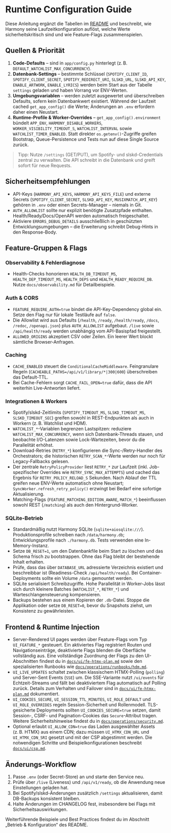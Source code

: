 # Runtime Configuration Guide

Diese Anleitung ergänzt die Tabellen im [README](../../README.md#betrieb--konfiguration) und beschreibt, wie Harmony seine Laufzeitkonfiguration auflöst, welche Werte sicherheitskritisch sind und wie Feature-Flags zusammenspielen.

## Quellen & Priorität

1. **Code-Defaults** – sind in `app/config.py` hinterlegt (z. B. `DEFAULT_WATCHLIST_MAX_CONCURRENCY`).
2. **Datenbank-Settings** – bestimmte Schlüssel (`SPOTIFY_CLIENT_ID`, `SPOTIFY_CLIENT_SECRET`, `SPOTIFY_REDIRECT_URI`, `SLSKD_URL`, `SLSKD_API_KEY`, `ENABLE_ARTWORK`, `ENABLE_LYRICS`) werden beim Start aus der Tabelle `settings` geladen und haben Vorrang vor ENV-Werten.
3. **Umgebungsvariablen** – werden zuletzt ausgewertet und überschreiben Defaults, sofern kein Datenbankwert existiert. Während der Laufzeit cached `get_app_config()` die Werte; Änderungen an `.env` erfordern daher einen Neustart.
4. **Runtime-Profile & Worker-Overrides** – `get_app_config().environment` bündelt `APP_ENV`, `HARMONY_DISABLE_WORKERS`, `WORKER_VISIBILITY_TIMEOUT_S`, `WATCHLIST_INTERVAL` sowie `WATCHLIST_TIMER_ENABLED`. Statt direkter `os.getenv()`-Zugriffe greifen Bootstrap, Queue-Persistence und Tests nun auf diese Single Source zurück.

> Tipp: Nutze `/settings` (GET/PUT), um Spotify- und slskd-Credentials zentral zu verwalten. Die API schreibt in die Datenbank und greift sofort für neue Requests.

## Sicherheitsempfehlungen

- API-Keys (`HARMONY_API_KEYS`, `HARMONY_API_KEYS_FILE`) und externe Secrets (`SPOTIFY_CLIENT_SECRET`, `SLSKD_API_KEY`, `MUSIXMATCH_API_KEY`) gehören in `.env` oder einen Secrets-Manager – niemals in Git.
- `AUTH_ALLOWLIST` sollte nur explizit benötigte Zusatzpfade enthalten. Health/Ready/Docs/OpenAPI werden automatisch freigeschaltet.
- Aktiviere `ERRORS_DEBUG_DETAILS` ausschließlich in geschützten Entwicklungsumgebungen – die Erweiterung schreibt Debug-Hints in den Response-Body.

## Feature-Gruppen & Flags

### Observability & Fehlerdiagnose

- Health-Checks honorieren `HEALTH_DB_TIMEOUT_MS`, `HEALTH_DEP_TIMEOUT_MS`, `HEALTH_DEPS` und `HEALTH_READY_REQUIRE_DB`. Nutze `docs/observability.md` für Detailbeispiele.

### Auth & CORS

- `FEATURE_REQUIRE_AUTH=true` bindet die API-Key-Dependency global ein. Setze den Flag nur für lokale Testläufe auf `false`.
- Die Allowlist wird aus Defaults (`/health`, `/ready`, `/health/ready`, `/docs`, `/redoc`, `/openapi.json`) plus `AUTH_ALLOWLIST` aufgebaut. `/live` sowie `/api/health/ready` werden unabhängig vom API-Basispfad freigestellt.
- `ALLOWED_ORIGINS` akzeptiert CSV oder Zeilen. Ein leerer Wert blockt sämtliche Browser-Anfragen.

### Caching

- `CACHE_ENABLED` steuert die `ConditionalCacheMiddleware`. Feingranulare Regeln (`CACHEABLE_PATHS=/api/v1/library/*|300|600`) überschreiben das Default-TTL.
- Bei Cache-Fehlern sorgt `CACHE_FAIL_OPEN=true` dafür, dass die API weiterhin Live-Antworten liefert.

### Integrationen & Workers

- Spotify/slskd-Zeitlimits (`SPOTIFY_TIMEOUT_MS`, `SLSKD_TIMEOUT_MS`, `SLSKD_TIMEOUT_SEC`) greifen sowohl in REST-Endpunkten als auch in Workern (z. B. Watchlist und HDM).
- `WATCHLIST_*`-Variablen begrenzen Lastspitzen: reduziere `WATCHLIST_MAX_CONCURRENCY`, wenn sich Datenbank-Threads stauen, und beobachte I/O-Latenzen sowie Lock-Wartezeiten, bevor du die Parallelität erhöhst.
- Download-Retries (`RETRY_*`) konfigurieren die Sync-/Retry-Handler des Orchestrators; die historischen `RETRY_SCAN_*`-Werte werden nur noch für Legacy-Fallbacks gelesen.
- Der zentrale `RetryPolicyProvider` liest `RETRY_*` zur Laufzeit (inkl. Job-spezifischer Overrides wie `RETRY_SYNC_MAX_ATTEMPTS`) und cached das Ergebnis für `RETRY_POLICY_RELOAD_S` Sekunden. Nach Ablauf der TTL greifen neue ENV-Werte automatisch ohne Neustart; `SyncWorker.refresh_retry_policy()` erzwingt bei Bedarf eine sofortige Aktualisierung.
- Matching-Flags (`FEATURE_MATCHING_EDITION_AWARE`, `MATCH_*`) beeinflussen sowohl REST (`/matching`) als auch den Hintergrund-Worker.

### SQLite-Betrieb

- Standardmäßig nutzt Harmony SQLite (`sqlite+aiosqlite:///`). Produktionsprofile schreiben nach `/data/harmony.db`; Entwicklungsprofile nach `./harmony.db`. Tests verwenden eine In-Memory-Instanz.
- Setze `DB_RESET=1`, um den Datenbankfile beim Start zu löschen und das Schema frisch zu bootstrappen. Ohne das Flag bleibt der bestehende Inhalt erhalten.
- Prüfe, dass das über `DATABASE_URL` adressierte Verzeichnis existiert und beschreibbar ist (Readiness-Check `/api/health/ready`). Bei Container-Deployments sollte ein Volume `/data` gemountet werden.
- SQLite serialisiert Schreibzugriffe. Hohe Parallelität in Worker-Jobs lässt sich durch kleinere Batches (`WATCHLIST_*`, `RETRY_*`) und Warteschlangensteuerung kompensieren.
- Backups bestehen aus einem Kopieren der `.db`-Datei. Stoppe die Applikation oder setze `DB_RESET=0`, bevor du Snapshots ziehst, um Konsistenz zu gewährleisten.

## Frontend & Runtime Injection

- Server-Rendered UI pages werden über Feature-Flags vom Typ `UI_FEATURE_*` gesteuert. Ein aktiviertes Flag registriert Routen und Navigationseinträge, deaktivierte Flags blenden die Oberfläche vollständig aus. Eine vollständige Zuordnung der Flags zu den UI-Abschnitten findest du in [`docs/ui/fe-htmx-plan.md`](../ui/fe-htmx-plan.md) sowie den spezialisierten Runbooks wie [`docs/operations/runbooks/hdm.md`](../operations/runbooks/hdm.md).
- `UI_LIVE_UPDATES` schaltet zwischen klassischem HTMX-Polling (`polling`) und Server-Sent Events (`SSE`) um. Die SSE-Variante nutzt `/ui/events` für Echtzeit-Streams und fällt bei deaktiviertem Flag automatisch auf Polling zurück. Details zum Verhalten und Failover sind in [`docs/ui/fe-htmx-plan.md`](../ui/fe-htmx-plan.md#live-update-strategie) dokumentiert.
- `UI_COOKIES_SECURE`, `UI_SESSION_TTL_MINUTES`, `UI_ROLE_DEFAULT` und `UI_ROLE_OVERRIDES` regeln Session-Sicherheit und Rollenmodell. TLS-gesicherte Deployments sollten `UI_COOKIES_SECURE=true` setzen, damit Session-, CSRF- und Pagination-Cookies das `Secure`-Attribut tragen. Weitere Sicherheitshinweise findest du in [`docs/operations/security.md`](../operations/security.md).
- Optional erlaubt `UI_ALLOW_CDN=true` das Laden ausgewählter Assets (z. B. HTMX) aus einem CDN; dazu müssen `UI_HTMX_CDN_URL` und `UI_HTMX_CDN_SRI` gesetzt und mit der CSP abgestimmt werden. Die notwendigen Schritte und Beispielkonfigurationen beschreibt [`docs/ui/csp.md`](../ui/csp.md).

## Änderungs-Workflow

1. Passe `.env` (oder Secret-Store) an und starte den Service neu.
2. Prüfe über `/live` (Liveness) und `/api/v1/ready`, ob die Anwendung neue Einstellungen geladen hat.
3. Bei Spotify/slskd-Änderungen zusätzlich `/settings` aktualisieren, damit DB-Backups konsistent bleiben.
4. Halte Änderungen im CHANGELOG fest, insbesondere bei Flags mit Sicherheitsauswirkungen.

Weiterführende Beispiele und Best Practices findest du im Abschnitt „Betrieb & Konfiguration“ des README.
